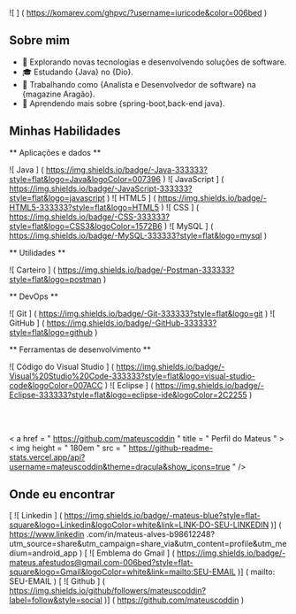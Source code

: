 ![ ] ( https://komarev.com/ghpvc/?username=iuricode&color=006bed )

## Sobre mim

- 🤔 Explorando novas tecnologias e desenvolvendo soluções de software.
- 🎓 Estudando {Java} no {Dio}.
- 💼 Trabalhando como {Analista e Desenvolvedor de software} na {magazine Aragão}.
- 🌱 Aprendendo mais sobre {spring-boot,back-end java}.

## Minhas Habilidades

** Aplicações e dados **

![ Java ] ( https://img.shields.io/badge/-Java-333333?style=flat&logo=Java&logoColor=007396 )
![ JavaScript ] ( https://img.shields.io/badge/-JavaScript-333333?style=flat&logo=javascript )
![ HTML5 ] ( https://img.shields.io/badge/-HTML5-333333?style=flat&logo=HTML5 )
![ CSS ] ( https://img.shields.io/badge/-CSS-333333?style=flat&logo=CSS3&logoColor=1572B6 )
![ MySQL ] ( https://img.shields.io/badge/-MySQL-333333?style=flat&logo=mysql )

** Utilidades **

![ Carteiro ] ( https://img.shields.io/badge/-Postman-333333?style=flat&logo=postman )

** DevOps **

![ Git ] ( https://img.shields.io/badge/-Git-333333?style=flat&logo=git )
![ GitHub ] ( https://img.shields.io/badge/-GitHub-333333?style=flat&logo=github )

** Ferramentas de desenvolvimento **

![ Código do Visual Studio ] ( https://img.shields.io/badge/-Visual%20Studio%20Code-333333?style=flat&logo=visual-studio-code&logoColor=007ACC )
![ Eclipse ] ( https://img.shields.io/badge/-Eclipse-333333?style=flat&logo=eclipse-ide&logoColor=2C2255 )

<br />​​

< a  href = " https://github.com/mateuscoddin "  title = " Perfil do Mateus " >
  < img  height = " 180em "  src = " https://github-readme-stats.vercel.app/api?username=mateuscoddin&theme=dracula&show_icons=true " />
</a>​​

## Onde eu encontrar

[ ![ Linkedin ] ( https://img.shields.io/badge/-mateus-blue?style=flat-square&logo=Linkedin&logoColor=white&link=LINK-DO-SEU-LINKEDIN )] ( https://www.linkedin .com/in/mateus-alves-b98612248?utm_source=share&utm_campaign=share_via&utm_content=profile&utm_medium=android_app )
[ ![ Emblema do Gmail ] ( https://img.shields.io/badge/-mateus.afestudos@gmail.com-006bed?style=flat-square&logo=Gmail&logoColor=white&link=mailto:SEU-EMAIL )] ( mailto: SEU-EMAIL )
[ ![ Github ] ( https://img.shields.io/github/followers/mateuscoddin?label=follow&style=social )] ( https://github.com/mateuscoddin )

